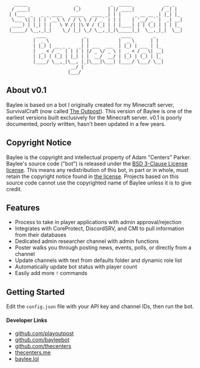 ```
   _____                  _            _  _____            __ _     
  / ____|                (_)          | |/ ____|          / _| |    
 | (___  _   _ _ ____   _____   ____ _| | |     _ __ __ _| |_| |_   
  \___ \| | | | '__\ \ / / \ \ / / _` | | |    | '__/ _` |  _| __|  
  ____) | |_| | |   \ V /| |\ V / (_| | | |____| | | (_| | | | |_   
 |_____/ \__,_|_|    \_/ |_| \_/ \__,_|_|\_____|_|  \__,_|_|  \__|  
           ____              _             ____        _            
          |  _ \            | |           |  _ \      | |           
          | |_) | __ _ _   _| | ___  ___  | |_) | ___ | |_          
          |  _ < / _` | | | | |/ _ \/ _ \ |  _ < / _ \| __|         
          | |_) | (_| | |_| | |  __/  __/ | |_) | (_) | |_          
          |____/ \__,_|\__, |_|\___|\___| |____/ \___/ \__|         
                        __/ |                                       
                       |___/                                         
```                                      


  ## About v0.1

  Baylee is based on a bot I originally created for my Minecraft server, SurvivalCraft (now called [The Outpost](https://playoutpost.com)). This version of Baylee is one of the earliest versions built exclusively for the Minecraft server. v0.1 is poorly documented, poorly written, hasn't been updated in a few years. 

  ## Copyright Notice

  Baylee is the copyright and intellectual property of Adam "Centers" Parker. Baylee's source code ("bot") is released under the [BSD 3-Clause License license](LICENSE). This means any redistribution of this bot, in part or in whole, must retain the copyright notice found in [the license](LICENSE). Projects based on this source code cannot use the copyrighted name of Baylee unless it is to give credit.

  ## Features

  - Process to take in player applications with admin approval/rejection
  - Integrates with CoreProtect, DiscordSRV, and CMI to pull information from their databases
  - Dedicated admin researcher channel with admin functions 
  - Poster walks you through posting news, events, polls, or directly from a channel
  - Update channels with text from defaults folder and dynamic role list
  - Automatically update bot status with player count
  - Easily add more ```!``` commands

  ## Getting Started

  Edit the ```config.json``` file with your API key and channel IDs, then run the bot.

  #### Developer Links

  * [github.com/playoutpost](https://github.com/playoutpost)
  * [github.com/bayleebot](https://github.com/bayleebot)
  * [github.com/thecenters](https://github.com/thecenters)
  * [thecenters.me](https://thecenters.me)
  * [baylee.lol](https://baylee.lol)

